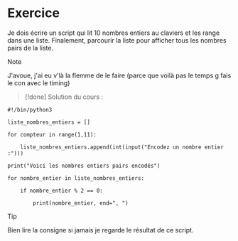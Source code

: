 # Exercice

Je dois écrire un script qui lit 10 nombres entiers au claviers et les range dans une liste.
Finalement, parcourir la liste pour afficher tous les nombres pairs de la liste.

>[!note]
> J'avoue, j'ai eu v'là la flemme de le faire (parce que voilà pas le temps g fais le con avec le timing)

>[!done]
> Solution du cours :
``` 
#!/bin/python3

liste_nombres_entiers = []

for compteur in range(1,11):

    liste_nombres_entiers.append(int(input("Encodez un nombre entier :")))

print("Voici les nombres entiers pairs encodés")

for nombre_entier in liste_nombres_entiers:

    if nombre_entier % 2 == 0:

        print(nombre_entier, end=", ")
```

>[!tip]
> Bien lire la consigne si jamais je regarde le résultat de ce script.

